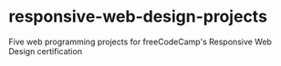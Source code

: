 # responsive-web-design-projects
 Five web programming projects for freeCodeCamp's Responsive Web Design certification

